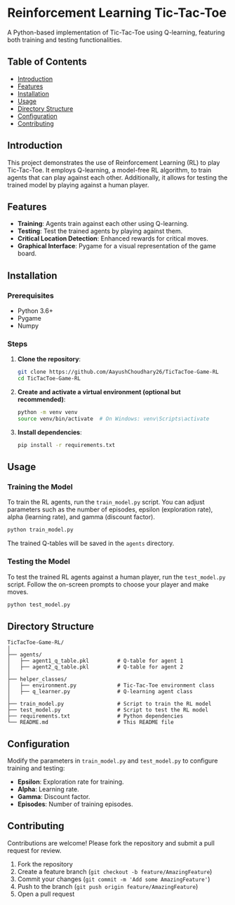 # Reinforcement Learning Tic-Tac-Toe

A Python-based implementation of Tic-Tac-Toe using Q-learning, featuring both training and testing functionalities.

## Table of Contents
- [Introduction](#introduction)
- [Features](#features)
- [Installation](#installation)
- [Usage](#usage)
- [Directory Structure](#directory-structure)
- [Configuration](#configuration)
- [Contributing](#contributing)

## Introduction
This project demonstrates the use of Reinforcement Learning (RL) to play Tic-Tac-Toe. It employs Q-learning, a model-free RL algorithm, to train agents that can play against each other. Additionally, it allows for testing the trained model by playing against a human player.

## Features
- **Training**: Agents train against each other using Q-learning.
- **Testing**: Test the trained agents by playing against them.
- **Critical Location Detection**: Enhanced rewards for critical moves.
- **Graphical Interface**: Pygame for a visual representation of the game board.

## Installation

### Prerequisites
- Python 3.6+
- Pygame
- Numpy

### Steps
1. **Clone the repository**:
    ```bash
    git clone https://github.com/AayushChoudhary26/TicTacToe-Game-RL
    cd TicTacToe-Game-RL
    ```

2. **Create and activate a virtual environment (optional but recommended)**:
    ```bash
    python -m venv venv
    source venv/bin/activate  # On Windows: venv\Scripts\activate
    ```

3. **Install dependencies**:
    ```bash
    pip install -r requirements.txt
    ```

## Usage

### Training the Model
To train the RL agents, run the `train_model.py` script. You can adjust parameters such as the number of episodes, epsilon (exploration rate), alpha (learning rate), and gamma (discount factor).

```bash
python train_model.py
```

The trained Q-tables will be saved in the `agents` directory.

### Testing the Model
To test the trained RL agents against a human player, run the `test_model.py` script. Follow the on-screen prompts to choose your player and make moves.

```bash
python test_model.py
```

## Directory Structure

```
TicTacToe-Game-RL/
│
├── agents/
│   ├── agent1_q_table.pkl         # Q-table for agent 1
│   ├── agent2_q_table.pkl         # Q-table for agent 2
│
├── helper_classes/
│   ├── environment.py             # Tic-Tac-Toe environment class
│   ├── q_learner.py               # Q-learning agent class
│
├── train_model.py                 # Script to train the RL model
├── test_model.py                  # Script to test the RL model
├── requirements.txt               # Python dependencies
└── README.md                      # This README file
```

## Configuration
Modify the parameters in `train_model.py` and `test_model.py` to configure training and testing:
- **Epsilon**: Exploration rate for training.
- **Alpha**: Learning rate.
- **Gamma**: Discount factor.
- **Episodes**: Number of training episodes.

## Contributing
Contributions are welcome! Please fork the repository and submit a pull request for review.

1. Fork the repository
2. Create a feature branch (`git checkout -b feature/AmazingFeature`)
3. Commit your changes (`git commit -m 'Add some AmazingFeature'`)
4. Push to the branch (`git push origin feature/AmazingFeature`)
5. Open a pull request
